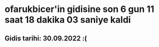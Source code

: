 # ofarukbicer'in gidisine son 6 gun 11 saat 18 dakika 03 saniye kaldi

## Gidis tarihi: 30.09.2022 :(